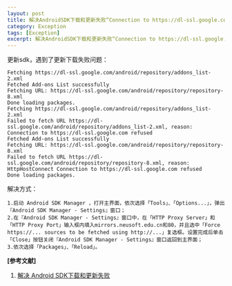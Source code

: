 ```yaml
---
layout: post
title: 解决AndroidSDK下载和更新失败“Connection to https://dl-ssl.google.com refused”的问题
category: Exception
tags: [Exception]
excerpt: 解决AndroidSDK下载和更新失败“Connection to https://dl-ssl.google.com refused”的问题
---
```


更新sdk，遇到了更新下载失败问题： 

	Fetching https://dl-ssl.google.com/android/repository/addons_list-2.xml
	Fetched Add-ons List successfully
	Fetching URL: https://dl-ssl.google.com/android/repository/repository-8.xml
	Done loading packages.
	Fetching https://dl-ssl.google.com/android/repository/addons_list-2.xml
	Failed to fetch URL https://dl-ssl.google.com/android/repository/addons_list-2.xml, reason: Connection to https://dl-ssl.google.com refused
	Fetched Add-ons List successfully
	Fetching URL: https://dl-ssl.google.com/android/repository/repository-8.xml
	Failed to fetch URL https://dl-ssl.google.com/android/repository/repository-8.xml, reason: HttpHostConnect Connection to https://dl-ssl.google.com refused
	Done loading packages.

解决方式：

	1.启动 Android SDK Manager ，打开主界面，依次选择「Tools」、「Options...」，弹出『Android SDK Manager - Settings』窗口；
	2.在『Android SDK Manager - Settings』窗口中，在「HTTP Proxy Server」和「HTTP Proxy Port」输入框内填入mirrors.neusoft.edu.cn和80，并且选中「Force https://... sources to be fetched using http://...」复选框。设置完成后单击「Close」按钮关闭『Android SDK Manager - Settings』窗口返回到主界面；
	3.依次选择「Packages」、「Reload」。

**[参考文献]**

1. [解决 Android SDK下载和更新失败](https://www.cnblogs.com/yc-755909659/p/4073415.html "解决 Android SDK下载和更新失败")


